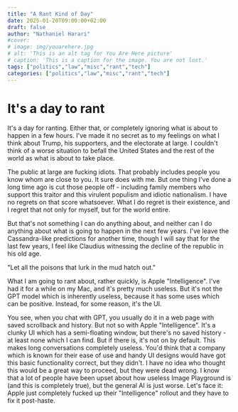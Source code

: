 ```yaml
---
title: "A Rant Kind of Day"
date: 2025-01-20T09:00:00+02:00
draft: false
author: "Nathaniel Harari"
#cover:
# image: img/youarehere.jpg
# alt: 'This is an alt tag for You Are Here picture'
# caption: 'This is a caption for the image. You are not lost.'
tags: ["politics","law","misc","rant","tech"]
categories: ["politics","law","misc","rant","tech"]
---
```


# It's a day to rant

It's a day for ranting. Either that, or completely ignoring what is about to happen in a few hours.
I've made it no secret as to my feelings on what I think about Trump, his supporters, and the electorate at large. I couldn't think of a worse situation to befall the United States and the rest of the world as what is about to take place.

The public at large are fucking idiots. That probably includes people you know whom are close to you. It sure does with me. But one thing I've done a long time ago is cut those people off - including family members who support this traitor and this virulent populism and idiotic nationalism. I have no regrets on that score whatsoever. What I do regret is their existence, and I regret that not only for myself, but for the world entire.

But that's not something I can do anything about, and neither can I do anything about what is going to happen in the next few years. I've leave the Cassandra-like predictions for another time, though I will say that for the last few years, I feel like Claudius witnessing the decline of the republic in his old age. 

"Let all the poisons that lurk in the mud hatch out."

What I am going to rant about, rather quickly, is Apple "Intelligence". I've had it for a while on my Mac, and it's pretty much useless. But it's not the GPT model which is inherently useless, because it has some uses which can be positive. Instead, for some reason, it's the UI.

You see, when you chat with GPT, you usually do it in a web page with saved scrollback and history. But not so with Apple "Intelligence". It's a clunky UI which has a semi-floating window, but there's no saved history - at least none which I can find. But if there is, it's not on by default. This makes long conversations completely useless. You'd think that a company which is known for their ease of use and handy UI designs would have got this basic functionality correct, but they didn't. I have no idea who thought this would be a great way to proceed, but they were dead wrong. I know that a lot of people have been upset about how useless Image Playground is (and this is completely true), but the general AI is just worse. Let's face it: Apple just completely fucked up their "Intelligence" rollout and they have to fix it post-haste.
